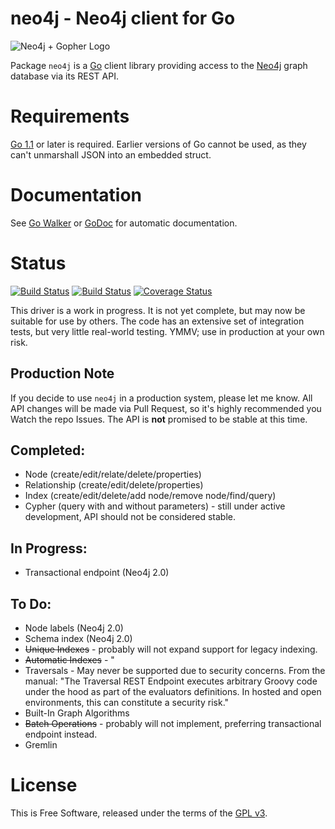 neo4j - Neo4j client for Go
===========================

![Neo4j + Gopher Logo](https://raw.github.com/jmcvetta/neo4j/master/neo4j_gopher.png)

Package `neo4j` is a [Go](http://golang.org) client library providing access to
the [Neo4j](http://www.neo4j.org) graph database via its REST API.


# Requirements

[Go 1.1](http://golang.org/doc/go1.1) or later is required.  Earlier versions
of Go cannot be used, as they can't unmarshall JSON into an embedded struct.


# Documentation

See [Go Walker](http://gowalker.org/github.com/jmcvetta/neo4j) or
[GoDoc](http://godoc.org/github.com/jmcvetta/neo4j) for automatic
documentation.



# Status

[![Build Status](https://travis-ci.org/jmcvetta/neo4j.png?branch=master)](https://travis-ci.org/jmcvetta/neo4j)
[![Build Status](https://drone.io/github.com/jmcvetta/neo4j/status.png)](https://drone.io/github.com/jmcvetta/neo4j/latest)
[![Coverage Status](https://coveralls.io/repos/jmcvetta/neo4j/badge.png?branch=master)](https://coveralls.io/r/jmcvetta/neo4j)

This driver is a work in progress.  It is not yet complete, but may now be
suitable for use by others.  The code has an extensive set of integration
tests, but very little real-world testing.  YMMV; use in production at your own
risk.

## Production Note

If you decide to use `neo4j` in a production system, please let me know.  All
API changes will be made via Pull Request, so it's highly recommended you Watch
the repo Issues.  The API is **not** promised to be stable at this time.


## Completed:

* Node (create/edit/relate/delete/properties)
* Relationship (create/edit/delete/properties)
* Index (create/edit/delete/add node/remove node/find/query)
* Cypher (query with and without parameters) - still under active development,
  API should not be considered stable.

## In Progress:

* Transactional endpoint (Neo4j 2.0)


## To Do:

* Node labels (Neo4j 2.0)
* Schema index (Neo4j 2.0)
* ~~Unique Indexes~~ - probably will not expand support for legacy indexing.
* ~~Automatic Indexes~~ - "
* Traversals - May never be supported due to security concerns.  From the
  manual:  "The Traversal REST Endpoint executes arbitrary Groovy code under
  the hood as part of the evaluators definitions. In hosted and open
  environments, this can constitute a security risk."
* Built-In Graph Algorithms
* ~~Batch Operations~~ - probably will not implement, preferring transactional
  endpoint instead.
* Gremlin


# License

This is Free Software, released under the terms of the [GPL
v3](http://www.gnu.org/copyleft/gpl.html).

